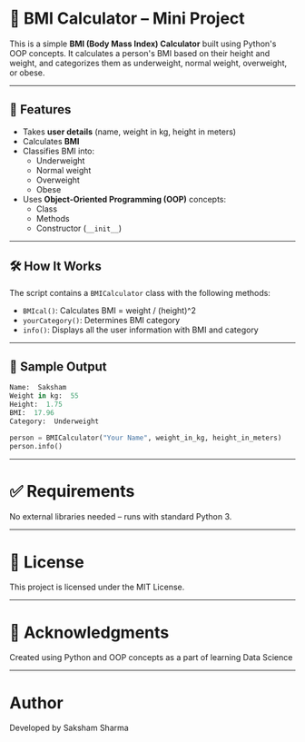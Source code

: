 # 🧮 BMI Calculator – Mini Project

This is a simple **BMI (Body Mass Index) Calculator** built using Python's OOP concepts. It calculates a person's BMI based on their height and weight, and categorizes them as underweight, normal weight, overweight, or obese.

---

## 🚀 Features

- Takes **user details** (name, weight in kg, height in meters)
- Calculates **BMI**
- Classifies BMI into:
  - Underweight
  - Normal weight
  - Overweight
  - Obese
- Uses **Object-Oriented Programming (OOP)** concepts:
  - Class
  - Methods
  - Constructor (`__init__`)

---

## 🛠️ How It Works

The script contains a `BMICalculator` class with the following methods:

- `BMIcal()`: Calculates BMI = weight / (height)^2
- `yourCategory()`: Determines BMI category
- `info()`: Displays all the user information with BMI and category

---

## 📌 Sample Output

```python
Name:  Saksham
Weight in kg:  55
Height:  1.75
BMI:  17.96
Category:  Underweight

person = BMICalculator("Your Name", weight_in_kg, height_in_meters)
person.info()
```
---

# ✅ Requirements
No external libraries needed – runs with standard Python 3.

---

# 📜 License
This project is licensed under the MIT License.

---

# 🙌 Acknowledgments
Created using Python and OOP concepts as a part of learning Data Science

---

# Author
Developed by Saksham Sharma

